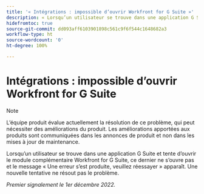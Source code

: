 ```yaml
---
title: '« Intégrations : impossible d’ouvrir Workfront for G Suite »'
description: « Lorsqu’un utilisateur se trouve dans une application G Suite et tente d’ouvrir le module complémentaire Workfront for G Suite, ce dernier ne s’ouvre pas et le message « Une erreur s’est produite, veuillez réessayer » apparaît. Une nouvelle tentative ne résout pas le problème.  »
hidefromtoc: true
source-git-commit: dd093aff6103901898c561c9f6f544c1648682a3
workflow-type: ht
source-wordcount: '0'
ht-degree: 100%

---
```



# Intégrations : impossible d’ouvrir Workfront for G Suite

>[!NOTE]
>
>L’équipe produit évalue actuellement la résolution de ce problème, qui peut nécessiter des améliorations du produit. Les améliorations apportées aux produits sont communiquées dans les annonces de produit et non dans les mises à jour de maintenance.

Lorsqu’un utilisateur se trouve dans une application G Suite et tente d’ouvrir le module complémentaire Workfront for G Suite, ce dernier ne s’ouvre pas et le message « Une erreur s’est produite, veuillez réessayer » apparaît. Une nouvelle tentative ne résout pas le problème.

_Premier signalement le 1er décembre 2022._

